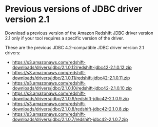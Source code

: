 # Previous versions of JDBC driver version 2\.1<a name="jdbc20-previous-driver-version-20"></a>

Download a previous version of the Amazon Redshift JDBC driver version 2\.1 only if your tool requires a specific version of the driver\. 

These are the previous JDBC 4\.2–compatible JDBC driver version 2\.1 drivers:
+ [https://s3\.amazonaws\.com/redshift\-downloads/drivers/jdbc/2\.1\.0\.12/redshift\-jdbc42\-2\.1\.0\.12\.zip](https://s3.amazonaws.com/redshift-downloads/drivers/jdbc/2.1.0.12/redshift-jdbc42-2.1.0.12.zip) 
+ [https://s3\.amazonaws\.com/redshift\-downloads/drivers/jdbc/2\.1\.0\.11/redshift\-jdbc42\-2\.1\.0\.11\.zip](https://s3.amazonaws.com/redshift-downloads/drivers/jdbc/2.1.0.11/redshift-jdbc42-2.1.0.11.zip) 
+ [https://s3\.amazonaws\.com/redshift\-downloads/drivers/jdbc/2\.1\.0\.10/redshift\-jdbc42\-2\.1\.0\.10\.zip](https://s3.amazonaws.com/redshift-downloads/drivers/jdbc/2.1.0.10/redshift-jdbc42-2.1.0.10.zip) 
+ [https://s3\.amazonaws\.com/redshift\-downloads/drivers/jdbc/2\.1\.0\.9/redshift\-jdbc42\-2\.1\.0\.9\.zip](https://s3.amazonaws.com/redshift-downloads/drivers/jdbc/2.1.0.9/redshift-jdbc42-2.1.0.9.zip) 
+ [https://s3\.amazonaws\.com/redshift\-downloads/drivers/jdbc/2\.1\.0\.8/redshift\-jdbc42\-2\.1\.0\.8\.zip](https://s3.amazonaws.com/redshift-downloads/drivers/jdbc/2.1.0.8/redshift-jdbc42-2.1.0.8.zip) 
+ [https://s3\.amazonaws\.com/redshift\-downloads/drivers/jdbc/2\.1\.0\.7/redshift\-jdbc42\-2\.1\.0\.7\.zip](https://s3.amazonaws.com/redshift-downloads/drivers/jdbc/2.1.0.7/redshift-jdbc42-2.1.0.7.zip) 
